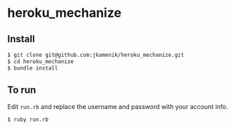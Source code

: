 heroku_mechanize
================

## Install

```bash
$ git clone git@github.com:jkamenik/heroku_mechanize.git
$ cd heroku_mechanize
$ bundle install
```

## To run

Edit `run.rb` and replace the username and password with your account info.

```bash
$ ruby run.rb
```

